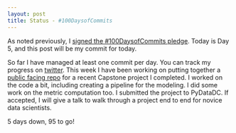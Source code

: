 ```yaml
---
layout: post
title: Status - #100DaysofCommits
---
```


As noted previously, I [signed the #100DaysofCommits pledge](http://www.nicoledonnelly.me/100DaysOfCommits/). Today is Day 5, and this post will be my commit for today.

So far I have managed at least one commit per day. You can track my progress on [twitter](https://twitter.com/NicoleADonnelly). This week I have been working on putting together a [public facing repo](https://github.com/nd1/DC_RestaurantViolationForecasting) for a recent Capstone project I completed. I worked on the code a bit, including creating a pipeline for the modeling. I did some work on the metric computation too. I submitted the project to PyDataDC. If accepted, I will give a talk to walk through a project end to end for novice data scientists.

5 days down, 95 to go!